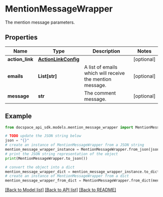 # MentionMessageWrapper
The mention message parameters.

## Properties

Name | Type | Description | Notes
------------ | ------------- | ------------- | -------------
**action_link** | [**ActionLinkConfig**](ActionLinkConfig.md) |  | [optional] 
**emails** | **List[str]** | A list of emails which will receive the mention message. | [optional] 
**message** | **str** | The comment message. | [optional] 

## Example

```python
from docspace_api_sdk.models.mention_message_wrapper import MentionMessageWrapper

# TODO update the JSON string below
json = "{}"
# create an instance of MentionMessageWrapper from a JSON string
mention_message_wrapper_instance = MentionMessageWrapper.from_json(json)
# print the JSON string representation of the object
print(MentionMessageWrapper.to_json())

# convert the object into a dict
mention_message_wrapper_dict = mention_message_wrapper_instance.to_dict()
# create an instance of MentionMessageWrapper from a dict
mention_message_wrapper_from_dict = MentionMessageWrapper.from_dict(mention_message_wrapper_dict)
```
[[Back to Model list]](../README.md#documentation-for-models) [[Back to API list]](../README.md#documentation-for-api-endpoints) [[Back to README]](../README.md)


